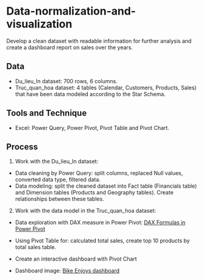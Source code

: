 # Data-normalization-and-visualization
Develop a clean dataset with readable information for further analysis and create a dashboard report on sales over the years.
## Data
- Du_lieu_In dataset: 700 rows, 6 columns.
- Truc_quan_hoa dataset: 4 tables (Calendar, Customers, Products, Sales) that have been data modeled according to the Star Schema.
## Tools and Technique
- Excel: Power Query, Power Pivot, Pivot Table and Pivot Chart.
## Process
1. Work with the Du_lieu_In dataset:
- Data cleaning by Power Query: split columns, replaced Null values, converted data type, filtered data.
- Data modeling: split the cleaned dataset into Fact table (Financials table) and Dimension tables (Products and Geography tables). Create relationships between these tables.
2. Work with the data model in the Truc_quan_hoa dataset:
- Data exploration with DAX measure in Power Pivot: [DAX Formulas in Power Pivot](https://github.com/trieunh10-portfolio/Data-normalization-and-visualization/blob/main/DAX%20Formula%20in%20Power%20Pivot.md)
  
- Using Pivot Table for: calculated total sales, create top 10 products by total sales table.
- Create an interactive dashboard with Pivot Chart

- Dashboard image: [Bike Enjoys dashboard](https://github.com/trieunh10-portfolio/Data-normalization-and-visualization/blob/main/Bike%20Enjoys%20dashboard.jpg)
